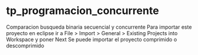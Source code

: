 # tp_programacion_concurrente
Comparacion busqueda binaria secuencial y concurrente
Para importar este proyecto en eclipse
ir a File > Import > General > Existing Projects into Workspace y poner Next
Se puede importar el proyecto comprimido o descomprimido 

